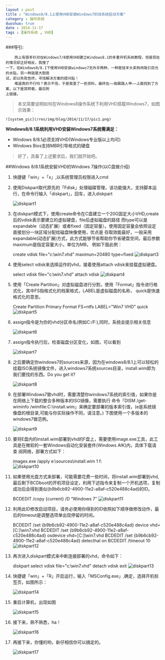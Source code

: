 ```yaml
---
layout : post
title : "Windows8/8.1上使用VHD安装Windows7的双系统启动方案"
category : 操作系统
duoshuo: true
date : 2014-11-17
tags : [操作系统 , VHD]
---
```


###导引:

		网上有很多针对在Windows7/8使用VHD建立Windows8.1的多重开机系统教程，但是现在的情况却正好相反，我搜了
	一下，在Windows8/8.1下使用VHD安装windows7无外乎两种，一种是挂羊头卖狗肉吸引目光的水贴，另一种就是大胆尝
	试，却以失败告终，寻找解决方案的提问贴！
		难道真的不行吗？表示不信，于是我查了一些资料，最终在——挨踢路人甲——上面找到了方案，以下是其转载，最后附
	上链接。

<!-- more -->

>本文简要说明如何在Windows8操作系统下利用VHD搭载Windows7，如图示效果：

	![system_pic](/res/img/blog/2014/11/17/pic1.png)

**Windows8/8.1系统利用VHD安装Windows7系统需满足：**

- Windows 8/8.1必须支持VHD(Windows专业版以上均可)
- Windows Bios支持MBR引导格式的硬盘

>好了，具备了上述要求后，我们就开始吧。

##Windows 8/8.1系统安裝VHD的Windows 7操作(以C盘做介绍)

1. 快捷键「win」+「x」,以系统管理员权限进入cmd
2. 使用Diskpart取代原先的「Fdisk」处理磁碟管理，该功能强大，支持脚本运行，在命令行输入「diskpart」，回车，进入diskpart 

	![diskpart1](/res/img/blog/2014/11/17/pic2.png)
	
3. 在diskpart模式下，使用create命令在C盘建立一个20G固定大小VHD,create后的vdisk表示要建立的虚拟硬盘，file后虚拟磁盘的路径
而type可以是expandable（动态扩展）或者fixed（固定容量）。使用固定容量会依照设定直接划分一块区域分配给磁盘映像使用，优点是
存取效能最好，一般采用expandable(动态扩展)方式，此方式能够节省帮助你节省硬盘空间，最后参数maximum是指定容量大小，单位为MB，
例如下面此例：

	create vdisk file="c:\win7.vhd" maximun=20480 type=fixed
	![diskpart3](/res/img/blog/2014/11/17/pic3.png)
	
4. 使用select vdisk来选择运作的vhd，接着使用attach vdisk来挂载虚拟硬盘。

	select vdisk file="c:\win7.vhd"
	attach vdisk
	![diskpart4](/res/img/blog/2014/11/17/pic4.png)
	
5. 使用「Create Partition」对虚拟磁盘进行分割，使用「Format」指令进行格式化，其中FS指格式化的档案格式，LABEL是虚拟磁盘的名称，
quick是快速格式化的意思。

	Create Partition Primary
	Format  FS=ntfs LABEL="Win7 VHD" quick
	![diskpart5](/res/img/blog/2014/11/17/pic5.png)

6. assign指令是为你的vhd分区命名(例如C:/F:),同时，系统会提示相关信息

	![diskpart6](/res/img/blog/2014/11/17/pic6.png)
	
7. assign指令执行后，检查磁盘分区变化，如图，可以看到

	![diskpart7](/res/img/blog/2014/11/17/pic7.png)
	
8. 之后要确定你windows7的sources来源，因为在windows8/8.1上可以轻松的挂载ISO系统镜像文件，进入windows7系统sources目录，install.wim即为
我们要找的东西。Do you get it?
	
	![diskpart8](/res/img/blog/2014/11/17/pic8.png)
	
9. 在部署Windows7致vhd时，需要清楚你windows7系统的索引值，如果你是在网络上下载的整合多种版本的ISO镜像，需要执行
命令「DISM /get-wiminfo /wimfile:C:\install.wim」来确定要部署的版本索引值，(e是系统镜像盘的根目录,可能与你实际操作不同，请注意。)
下图使用一个多版本的windows7做范例。

	![diskpart9](/res/img/blog/2014/11/17/pic9.png)
	
10. 要将E盘内的install.wim部署到vhd的F盘上，需要使用image.exe工具，此工具是在微软的一套Windows自动化安装套件(Windows AIK)内，具体下载请查
阅网络，部署方式如下：

	imagex.exe /apply e:\sources\install.wim 1 f:\
	![diskpart10](/res/img/blog/2014/11/17/pic10.png)
	
11. 如果使用光盘方式来部署，可能需要花费一些时间，将install.wim部署到vhd,最后剩下BCDboot的开机项目设定，利用下述指令来复制一个开机选项，复制
成功后会得到类似{b9b6cb92-4900-11e2-a8af-c520e488c4ad}的ID。

	BCDEDIT /copy {current} /D “Windows 7″
	![diskpart11](/res/img/blog/2014/11/17/pic11.png)
	
12. 利用此ID修改启动项目，请务必使用你得到的ID依照如下顺序做修改动作，最后的timeout是调整选项单出现停留的时间。

	BCDEDIT /set {b9b6cb92-4900-11e2-a8af-c520e488c4ad} device vhd=[C:]\win7.vhd
	BCDEDIT /set {b9b6cb92-4900-11e2-a8af-c520e488c4ad} osdevice vhd=[C:]\win7.vhd
	BCDEDIT /set {b9b6cb92-4900-11e2-a8af-c520e488c4ad} detecthal on
	BCDEDIT /timeout 10
	![diskpart12](/res/img/blog/2014/11/17/pic12.png)
	
13. 再次进入diskpart模式来中断连接部署的vhd，命令如下：

	diskpart
	select vdisk file="c:\win7.vhd"
	detach vdisk
	exit
	![diskpart13](/res/img/blog/2014/11/17/pic13.png)
	
14. 快捷键「win」+「R」开启运行，输入「MSConfig.exe」,确定，选择开机标签页，如图所示：

	![diskpart14](/res/img/blog/2014/11/17/pic14.png)
	
15. 重启计算机，出现如图
	
	![diskpart15](/res/img/blog/2014/11/17/pic15.png)
	
16. 接下来，熟不熟悉，ha！
	
	![diskpart16](/res/img/blog/2014/11/17/pic16.png)
	
17. 再接下来，你懂的哟，新仔相信你可以搞定的。

	![diskpart17](/res/img/blog/2014/11/17/pic17.png)
	

